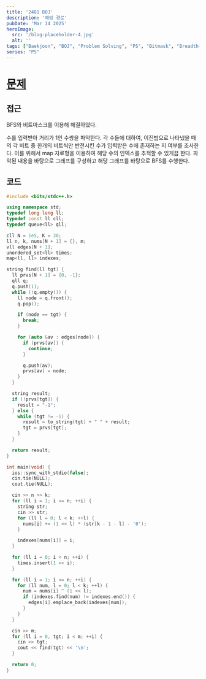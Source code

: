 ```yaml
---
title: '2481 BOJ'
description: '해밍 경로'
pubDate: 'Mar 14 2025'
heroImage:
  src: '/blog-placeholder-4.jpg'
  alt: ''
tags: ["Baekjoon", "BOJ", "Problem Solving", "PS", "Bitmask", "Breadth-First Search", "BFS"]
series: "PS"
---
```


# [문제](https://www.acmicpc.net/problem/2481)

## 접근

BFS와 비트마스크를 이용해 해결하였다.

수를 입력받아 거리가 1인 수쌍을 파악한다.
각 수들에 대하여, 이진법으로 나타냈을 때의 각 비트 중 한개의 비트씩만 반전시킨 수가 입력받은 수에 존재하는 지 여부를 조사한다.
이를 위해서 map 자료형을 이용하여 해당 수의 인덱스를 추적할 수 있게끔 한다.
파악된 내용을 바탕으로 그래프를 구성하고 해당 그래프를 바탕으로 BFS를 수행한다.

## 코드

```c++
#include <bits/stdc++.h>

using namespace std;
typedef long long ll;
typedef const ll cll;
typedef queue<ll> qll;

cll N = 1e5, K = 30;
ll n, k, nums[N + 1] = {}, m;
vll edges[N + 1];
unordered_set<ll> times;
map<ll, ll> indexes;

string find(ll tgt) {
  ll prvs[N + 1] = {0, -1};
  qll q;
  q.push(1);
  while (!q.empty()) {
    ll node = q.front();
    q.pop();

    if (node == tgt) {
      break;
    }

    for (auto &av : edges[node]) {
      if (prvs[av]) {
        continue;
      }

      q.push(av);
      prvs[av] = node;
    }
  }

  string result;
  if (!prvs[tgt]) {
    result = "-1";
  } else {
    while (tgt != -1) {
      result = to_string(tgt) + " " + result;
      tgt = prvs[tgt];
    }
  }

  return result;
}

int main(void) {
  ios::sync_with_stdio(false);
  cin.tie(NULL);
  cout.tie(NULL);

  cin >> n >> k;
  for (ll i = 1; i <= n; ++i) {
    string str;
    cin >> str;
    for (ll l = 0; l < k; ++l) {
      nums[i] += (1 << l) * (str[k - 1 - l] - '0');
    }

    indexes[nums[i]] = i;
  }

  for (ll i = 0; i < n; ++i) {
    times.insert(1 << i);
  }

  for (ll i = 1; i <= n; ++i) {
    for (ll num, l = 0; l < k; ++l) {
      num = nums[i] ^ (1 << l);
      if (indexes.find(num) != indexes.end()) {
        edges[i].emplace_back(indexes[num]);
      }
    }
  }

  cin >> m;
  for (ll i = 0, tgt; i < m; ++i) {
    cin >> tgt;
    cout << find(tgt) << '\n';
  }

  return 0;
}
```
